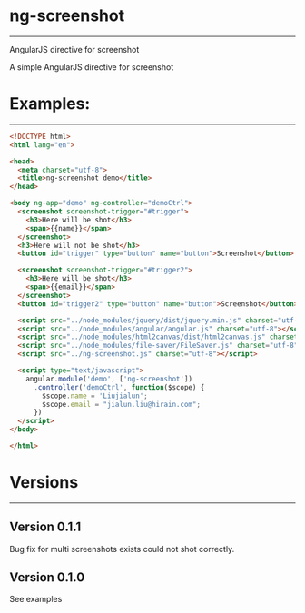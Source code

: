 # ng-screenshot

--------------------------------------------------------------------------------

AngularJS directive for screenshot

A simple AngularJS directive for screenshot

# Examples:

--------------------------------------------------------------------------------

```html
<!DOCTYPE html>
<html lang="en">

<head>
  <meta charset="utf-8">
  <title>ng-screenshot demo</title>
</head>

<body ng-app="demo" ng-controller="demoCtrl">
  <screenshot screenshot-trigger="#trigger">
    <h3>Here will be shot</h3>
    <span>{{name}}</span>
  </screenshot>
  <h3>Here will not be shot</h3>
  <button id="trigger" type="button" name="button">Screenshot</button>

  <screenshot screenshot-trigger="#trigger2">
    <h3>Here will be shot</h3>
    <span>{{email}}</span>
  </screenshot>
  <button id="trigger2" type="button" name="button">Screenshot</button>

  <script src="../node_modules/jquery/dist/jquery.min.js" charset="utf-8"></script>
  <script src="../node_modules/angular/angular.js" charset="utf-8"></script>
  <script src="../node_modules/html2canvas/dist/html2canvas.js" charset="utf-8"></script>
  <script src="../node_modules/file-saver/FileSaver.js" charset="utf-8"></script>
  <script src="../ng-screenshot.js" charset="utf-8"></script>

  <script type="text/javascript">
    angular.module('demo', ['ng-screenshot'])
      .controller('demoCtrl', function($scope) {
        $scope.name = 'Liujialun';
        $scope.email = "jialun.liu@hirain.com";
      })
  </script>
</body>

</html>
```

# Versions

--------------------------------------------------------------------------------

## Version 0.1.1

Bug fix for multi screenshots exists could not shot correctly.

## Version 0.1.0

See examples
